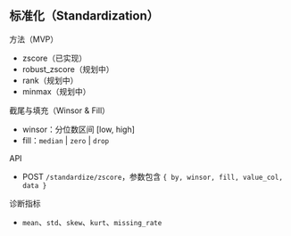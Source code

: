 ## 标准化（Standardization）

方法（MVP）
- zscore（已实现）
- robust_zscore（规划中）
- rank（规划中）
- minmax（规划中）

截尾与填充（Winsor & Fill）
- winsor：分位数区间 [low, high]
- fill：`median` | `zero` | `drop`

API
- POST `/standardize/zscore`，参数包含 `{ by, winsor, fill, value_col, data }`

诊断指标
- `mean`、`std`、`skew`、`kurt`、`missing_rate`
